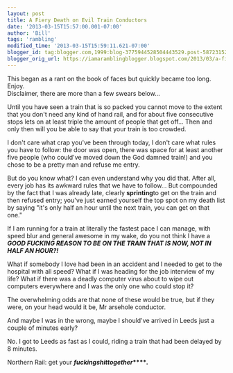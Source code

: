 ```yaml
---
layout: post
title: A Fiery Death on Evil Train Conductors
date: '2013-03-15T15:57:00.001-07:00'
author: 'Bill'
tags: 'rambling'
modified_time: '2013-03-15T15:59:11.621-07:00'
blogger_id: tag:blogger.com,1999:blog-3775944528504443529.post-5872315215792452095
blogger_orig_url: https://iamaramblingblogger.blogspot.com/2013/03/a-fiery-death-on-evil-train-conductors.html
---
```


This began as a rant on the book of faces but quickly became too long. Enjoy.  
Disclaimer, there are more than a few swears below...  

Until you have seen a train that is so packed you cannot move to the extent that you don't need any kind of hand rail, and for about five consecutive stops lets on at least triple the amount of people that get off... Then and only then will you be able to say that your train is too crowded.  

I don't care what crap you've been through today, I don't care what rules you have to follow: the door was open, there was space for at least another five people (who could've moved down the God damned train!) and you chose to be a pretty man and refuse me entry.  

But do you know what? I can even understand why you did that. After all, every job has its awkward rules that we have to follow... But compounded by the fact that I was already late, clearly **sprinting**to get on the train and then refused entry; you've just earned yourself the top spot on my death list by saying "it's only half an hour until the next train, you can get on that one."  

If I am running for a train at literally the fastest pace I can manage, with speed blur and general awesome in my wake, do you not think I have a **_GOOD FUCKING REASON TO BE ON THE TRAIN THAT IS NOW, NOT IN HALF AN HOUR?!_**  

What if somebody I love had been in an accident and I needed to get to the hospital with all speed? What if I was heading for the job interview of my life? What if there was a deadly computer virus about to wipe out computers everywhere and I was the only one who could stop it?  

The overwhelming odds are that none of these would be true, but if they were, on your head would it be, Mr arsehole conductor.  

And maybe I was in the wrong, maybe I should've arrived in Leeds just a couple of minutes early?  

No. I got to Leeds as fast as I could, riding a train that had been delayed by 8 minutes.  

Northern Rail: get your **_fucking_****_shit_****_together_****_._**
